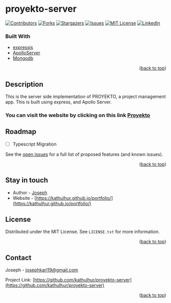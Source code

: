 # proyekto-server


<div id="top"></div>


<!-- PROJECT SHIELDS -->
<!--
*** I'm using markdown "reference style" links for readability.
*** Reference links are enclosed in brackets [ ] instead of parentheses ( ).
*** See the bottom of this document for the declaration of the reference variables
*** for contributors-url, forks-url, etc. This is an optional, concise syntax you may use.
*** https://www.markdownguide.org/basic-syntax/#reference-style-links
-->
[![Contributors][contributors-shield]][contributors-url]
[![Forks][forks-shield]][forks-url]
[![Stargazers][stars-shield]][stars-url]
[![Issues][issues-shield]][issues-url]
[![MIT License][license-shield]][license-url]
[![LinkedIn][linkedin-shield]][linkedin-url]

### Built With

* [expressjs](https://expressjs.com/)
* [ApolloServer](https://www.apollographql.com/docs/apollo-server/)
* [Mongodb](https://www.mongodb.com/)


<p align="right">(<a href="#top">back to top</a>)</p>

## Description
This is the server side implementation of PROYEKTO, a project management app. This is built using express, and Apollo Server.

### You can visit the website by clicking on this link [Proyekto](https://proyekto.kathulhudev.me)

<!-- ROADMAP -->
## Roadmap
- [ ] Typescript Migration

See the [open issues](https://github.com/kathulhur/proyekto-server/issues) for a full list of proposed features (and known issues).

<p align="right">(<a href="#top">back to top</a>)</p>



## Stay in touch

- Author - [Joseph](https://github.com/kathulhur)
- Website - [https://kathulhur.github.io/portfolio/](https://kathulhur.github.io/portfolio/)

<!-- LICENSE -->
## License

Distributed under the MIT License. See `LICENSE.txt` for more information.

<p align="right">(<a href="#top">back to top</a>)</p>


<!-- CONTACT -->
## Contact

Joseph - josephkarl19@gmail.com

Project Link: [https://github.com/kathulhur/proyekto-server](https://github.com/kathulhur/proyekto-server)

<p align="right">(<a href="#top">back to top</a>)</p>

[contributors-shield]: https://img.shields.io/github/contributors/kathulhur/proyekto-server.svg?style=for-the-badge
[contributors-url]: https://github.com/kathulhur/proyekto-server/graphs/contributors
[forks-shield]: https://img.shields.io/github/forks/kathulhur/proyekto-server.svg?style=for-the-badge
[forks-url]: https://github.com/kathulhur/proyekto-server/network/members
[stars-shield]: https://img.shields.io/github/stars/kathulhur/proyekto-server.svg?style=for-the-badge
[stars-url]: https://github.com/kathulhur/proyekto-server/stargazers
[issues-shield]: https://img.shields.io/github/issues/kathulhur/proyekto-server.svg?style=for-the-badge
[issues-url]: https://github.com/kathulhur/url-shortener/issues
[license-shield]: https://img.shields.io/github/license/kathulhur/proyekto-server.svg?style=for-the-badge
[license-url]: https://github.com/kathulhur/proyekto-server/blob/master/LICENSE.txt
[linkedin-shield]: https://img.shields.io/badge/-LinkedIn-black.svg?style=for-the-badge&logo=linkedin&colorB=555
[linkedin-url]: https://linkedin.com/in/joseph-karl-crisostomo-aa009021b
[product-screenshot]: images/screenshot.png
